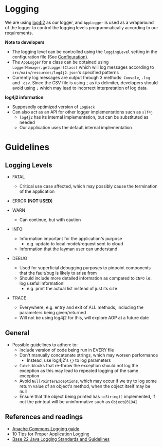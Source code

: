 # Logging

We are using [log4j2](http://logging.apache.org/log4j/2.x/) as our logger, and `AppLogger` is used as a wraparound of the logger to control the logging levels programmatically according to our requirements.

**Note to developers**
- The logging level can be controlled using the `loggingLevel` setting in the configuration file (See [Configuration](../docs/Configuration.md)).
- The `AppLogger` for a class can be obtained using `LoggerManager.getLogger(Class)` which will log messages according to `src/main/resources/log4j2.json`'s specified patterns
- Currently log messages are output through 3 methods: `Console`, `.log` and `.csv`. Since the CSV file is using `;` as its delimiter, developers should avoid using `;` which may lead to incorrect interpretation of log data.


**log4j2 information**
- Supposedly optimized version of `LogBack`
- Can also act as an API for other logger implementations such as `slf4j`
  - `log4j2` has its internal implementation, but can be substituted as needed
  - Our application uses the default internal implementation

# Guidelines

## Logging Levels

- FATAL
  - Critical use case affected, which may possibly cause the termination of the application

- ERROR **(NOT USED)**

- WARN
  - Can continue, but with caution

- INFO
  - Information important for the application's purpose
    - e.g. update to local model/request sent to cloud
  - Information that the layman user can understand

- DEBUG
  - Used for superficial debugging purposes to pinpoint components that the fault/bug is likely to arise from
  - Should include more detailed information as compared to `INFO` i.e. log useful information!
    - e.g. print the actual list instead of just its size

- TRACE
  - Everywhere, e.g. entry and exit of ALL methods, including the parameters being given/returned
  - Will not be using log4j2 for this, will explore AOP at a future date

## General

- Possible guidelines to adhere to:
  - Include version of code being run in EVERY file
  - Don't manually concatenate strings, which may worsen performance
    - Instead, use log4j2's `{}` to log parameters
  - `Catch` blocks that re-throw the exception should not log the exception as this may lead to repeated logging of the same exception
  - Avoid `NullPointerException`s, which may occur if we try to log some return value of an object's method, when the object itself may be null
  - Ensure that the object being printed has `toString()` implemented, if not the printout will be uninformative such as `Object@31942`

## References and readings
- [Apache Commons Logging guide](http://commons.apache.org/proper/commons-logging/guide.html#Message_PrioritiesLevels)
- [10 Tips for Proper Application Logging](https://www.javacodegeeks.com/2011/01/10-tips-proper-application-logging.html)
- [Base 22 Java Logging Standards and Guidelines](https://wiki.base22.com/display/btg/Java+Logging+Standards+and+Guidelines)
